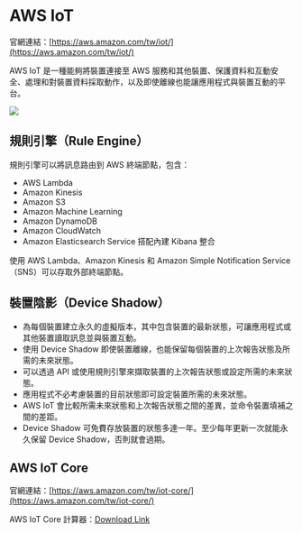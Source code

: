 # AWS IoT

官網連結：[https://aws.amazon.com/tw/iot/](https://aws.amazon.com/tw/iot/)

AWS IoT 是一種能夠將裝置連接至 AWS 服務和其他裝置、保護資料和互動安全、處理和對裝置資料採取動作，以及即使離線也能讓應用程式與裝置互動的平台。

![](https://m.media-amazon.com/images/G/01/DeveloperBlogs/AmazonDeveloperBlogs/legacy/AWS_IoT23._CB520207442_.png)

## 規則引擎（Rule Engine）

規則引擎可以將訊息路由到 AWS 終端節點，包含：

* AWS Lambda
* Amazon Kinesis
* Amazon S3
* Amazon Machine Learning
* Amazon DynamoDB
* Amazon CloudWatch
* Amazon Elasticsearch Service 搭配內建 Kibana 整合

使用 AWS Lambda、Amazon Kinesis 和 Amazon Simple Notification Service（SNS）可以存取外部終端節點。

## 裝置陰影（Device Shadow）

* 為每個裝置建立永久的虛擬版本，其中包含裝置的最新狀態，可讓應用程式或其他裝置讀取訊息並與裝置互動。
* 使用 Device Shadow 即使裝置離線，也能保留每個裝置的上次報告狀態及所需的未來狀態。
* 可以透過 API 或使用規則引擎來擷取裝置的上次報告狀態或設定所需的未來狀態。
* 應用程式不必考慮裝置的目前狀態即可設定裝置所需的未來狀態。
* AWS IoT 會比較所需未來狀態和上次報告狀態之間的差異，並命令裝置填補之間的差距。
* Device Shadow 可免費存放裝置的狀態多達一年。至少每年更新一次就能永久保留 Device Shadow，否則就會過期。

## AWS IoT Core

官網連結：[https://aws.amazon.com/tw/iot-core/](https://aws.amazon.com/tw/iot-core/)

AWS IoT Core 計算器：[Download Link](https://d1.awsstatic.com/IoT/assets/AWS_IoT_Core_Pricing_Calculator.0097ce19f649b854b9480f6330573f2e805ca6b7.xlsx)

